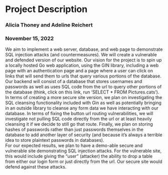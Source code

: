# Project Description
### Alicia Thoney and Adeline Reichert
### November 15, 2022

We aim to implement a web server, database, and web page to demonstrate SQL injection attacks (and countermeasures). We will create a vulnerable and defended version of our website. Our vision for the project is to spin up a locally hosted Go web application, using the GIN library, including a web page with an authentication page and a page where a user can click on links that will send them to urls that query various portions of the database. Our backend will consist of a database that stores usernames and passwords as well as uses SQL code from the url to query other portions of the database (think, click on this link, run ‘SELECT * FROM Pictures.cats’).  
In terms of creating a more secure site version, we plan on investigating the SQL cleansing functionality included with Gin as well as potentially bringing in an outside library to cleanse any form data we have interacting with our database. In terms of fixing the button url routing vulnerabilities, we will investigate not pulling SQL code directly from the url or at least heavily cleansing it if we decide to still go that route. Finally, we plan on storing hashes of passwords rather than just passwords themselves in the database to add another layer of security (and because it’s always a terrible idea to store plaintext passwords in databases).  
For our expected results, we plan to have a demo-able secure and vulnerable site demonstrating SQL injection attacks. For the vulnerable site, this would include giving the “user” (attacker) the ability to drop a table from either our login form or just directly from the url. Our secure site would defend against these attacks.
